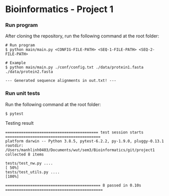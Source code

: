 # Bioinformatics - Project 1

### Run program
After cloning the repository, run the following command at the root folder:
```
# Run program
$ python main/main.py <CONFIG-FILE-PATH> <SEQ-1-FILE-PATH> <SEQ-2-FILE-PATH>

# Example
$ python main/main.py ./conf/config.txt ./data/protein1.fasta ./data/protein2.fasta

--- Generated sequence alignments in out.txt! ---

```
### Run unit tests
Run the following command at the root folder:
```
$ pytest
```
Testing result
```
========================================= test session starts ==========================================
platform darwin -- Python 3.8.5, pytest-6.2.2, py-1.9.0, pluggy-0.13.1
rootdir: /Users/manhlinh0403/Documents/wut/sem3/Bioinformatics/git/project1
collected 8 items                                                                                      

tests/test_nw.py ....                                                                            [ 50%]
tests/test_utils.py ....                                                                         [100%]

========================================== 8 passed in 0.10s ===========================================
```